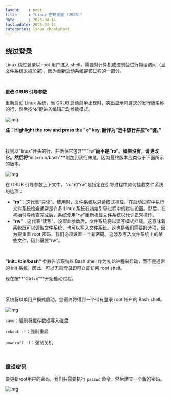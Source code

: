 ```yaml
---
layout    : post
title     : "Linux 密码重置 (2025)"
date      : 2025-04-14
lastupdate: 2025-04-14
categories: linux cheatsheet
---
```


## 绕过登录

Linux 绕过登录以 root 用户进入 shell，需要对计算机或控制台进行物理访问（且文件系统未被加密），因为重新启动系统是该过程的一部分。

<br>

**更改 GRUB 引导参数**

重新启动 Linux 系统，当 GRUB 启动菜单出现时，突出显示包含您的发行版名称的行，然后按“**e**”键进入编辑启动参数模式。

![img](/assets/img/linux-password-reset/reset-root-password01.jpg)

**注：Highlight the row and press the "e" key. 翻译为“选中该行并按“e”键。”**

<br>

找到以“linux”开头的行，并确保它包含**“rw”**而不是“ro”。如果没有，请更改它。然后将**“init=/bin/bash”**附加到该行末尾，因为最终版本应类似于下面所示的版本。

![img](/assets/img/linux-password-reset/reset-root-password02.jpg)

在 GRUB 引导参数上下文中，“*ro*”和“*rw*”是指定在引导过程中如何挂载文件系统的选项：

- “**ro**”：这代表“只读”。使用时，文件系统以只读模式挂载。在启动过程中执行文件系统检查通常是许多 Linux 系统在初始引导过程中的默认设置。然后，在初始引导检查完成后，系统使用“*rw*”重新挂载文件系统以允许正常操作。
- “**rw**”：这代表“读写”。设置此参数后，文件系统将以读写模式挂载。这意味着系统既可以读取文件系统，也可以写入文件系统。这也是我们需要的选项，因为要重置 root 密码，我们必须设置一个新密码。这涉及写入文件系统上的某些文件，因此需要“*rw*”。

<br>

**"init=/bin/bash"** 参数告诉系统以 Bash shell 作为初始进程来启动，而不是通常的 init 系统，因此，可以无需登录即可立即访问 root shell。

现在按**”Ctrl+x”**开始启动过程。

<br>

系统将以单用户模式启动，您最终将得到一个带有登录 root 帐户的 Bash shell。

![img](/assets/img/linux-password-reset/reset-root-password04.jpg)

`save`：强制将缓存数据写入磁盘

`reboot -f`：强制重启

`poweroff -f`：强制关机

<br>

### 重设密码

要更新root用户的密码，我们只需要执行 `passwd` 命令，然后建立一个新的密码。

![img](/assets/img/linux-password-reset/reset-root-password05.jpg)
